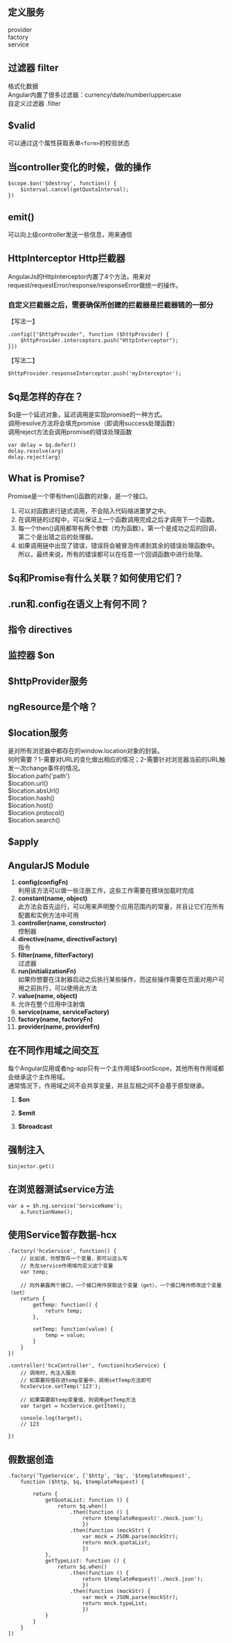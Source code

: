 ## 定义服务
provider  
factory  
service  

## 过滤器 filter
格式化数据  
Angular内置了很多过滤器：currency/date/number/uppercase  
自定义过滤器 .filter

## $valid
可以通过这个属性获取表单`<form>`的校验状态

## 当controller变化的时候，做的操作
	$scope.$on('$destroy', function() {
		$interval.cancel(getQuotaInterval);
	})

## emit()
可以向上级controller发送一些信息，用来通信

## HttpInterceptor Http拦截器
AngularJs的HttpInterceptor内置了4个方法，用来对request/requestError/response/responseError做统一的操作。
### 自定义拦截器之后，需要确保所创建的拦截器是拦截器链的一部分
【写法一】  

    .config(["$httpProvider", function ($httpProvider) {
        $httpProvider.interceptors.push("HttpInterceptor");
    }])

【写法二】  

	$httpProvider.responseInterceptor.push('myInterceptor');

## $q是怎样的存在？
$q是一个延迟对象，延迟调用是实现promise的一种方式。  
调用resolve方法将会填充promise（即调用success处理函数）  
调用reject方法会调用promise的错误处理函数

	var delay = $q.defer()
	delay.resolve(arg)
	delay.reject(arg)

## What is Promise?
Promise是一个带有then()函数的对象，是一个接口。  
1. 可以对函数进行链式调用，不会陷入代码缩进噩梦之中。  
2. 在调用链的过程中，可以保证上一个函数调用完成之后才调用下一个函数。  
3. 每一个then()调用都带有两个参数（均为函数）。第一个是成功之后的回调，第二个是出错之后的处理器。  
4. 如果调用链中出现了错误，错误将会被冒泡传递到其余的错误处理函数中。  
所以，最终来说，所有的错误都可以在任意一个回调函数中进行处理。

## $q和Promise有什么关联？如何使用它们？

## .run和.config在语义上有何不同？

## 指令 directives

## 监控器 $on

## $httpProvider服务

## ngResource是个啥？

## $location服务
是对所有浏览器中都存在的window.location对象的封装。  
何时需要？1-需要对URL的变化做出相应的情况；2-需要针对浏览器当前的URL触发一次change事件的情况。    
$location.path('path')  
$location.url()  
$location.absUrl()  
$location.hash()  
$location.host()  
$location.protocol()  
$location.search()  

## $apply

## AngularJS Module
1. __config(configFn)__  
利用该方法可以做一些注册工作，这些工作需要在模块加载时完成
2. __constant(name, object)__  
此方法会首先运行，可以用来声明整个应用范围内的常量，并且让它们在所有配置和实例方法中可用
3. __controller(name, constructor)__  
控制器
4. __directive(name, directiveFactory)__  
指令  
5. __filter(name, filterFactory)__  
过滤器
6. __run(initializationFn)__  
如果你想要在注射器启动之后执行某些操作，而这些操作需要在页面对用户可用之前执行，可以使用此方法
7. __value(name, object)__  
8. 允许在整个应用中注射值
8. __service(name, serviceFactory)__  
9. __factory(name, factoryFn)__  
10. __provider(name, providerFn)__  

## 在不同作用域之间交互
每个Angular应用或者ng-app只有一个主作用域$rootScope，其他所有作用域都会继承这个主作用域。  
通常情况下，作用域之间不会共享变量，并且互相之间不会基于原型继承。  

1. __$on__  

2. __$emit__  

3. __$broadcast__  

## 强制注入
`$injector.get()`

## 在浏览器测试service方法
	var a = $h.ng.service('ServiceName');
		a.functionName();

## 使用Service暂存数据-hcx
    .factory('hcxService', function() {
        // 比如说，你想暂存一个变量，那可以这么写
        // 先在service作用域内定义这个变量
        var temp;

        // 向外暴露两个接口，一个接口用作获取这个变量（get），一个接口用作修改这个变量（set）
        return {
            getTemp: function() {
                return temp;
            },

            setTemp: function(value) {
                temp = value;
            }
        }
    })

    .controller('hcxController', function(hcxService) {
        // 调用时，先注入服务
        // 如需要将值存进temp变量中，调用setTemp方法即可
        hcxService.setTemp('123');

        // 如果需要取temp变量值，则调用getTemp方法
        var target = hcxService.getItem();

        console.log(target);
        // 123

    })



## 假数据创造
	.factory('TypeService', ['$http', '$q', '$templateRequest',
		function ($http, $q, $templateRequest) {
	
			return {
				getQuotaList: function () {
					return $q.when()
						.then(function () {
							return $templateRequest('./mock.json');
							})
	                    .then(function (mockStr) {
	                        var mock = JSON.parse(mockStr);
	                        return mock.quotaList;
	                        })
	            },
	            getTypeList: function () {
	                return $q.when()
	                    .then(function () {
	                    	return $templateRequest('./mock.json');
	                        })
	                    .then(function (mockStr) {
	                        var mock = JSON.parse(mockStr);
	                        return mock.typeList;
	                        })
                }
            }
        }
    ])